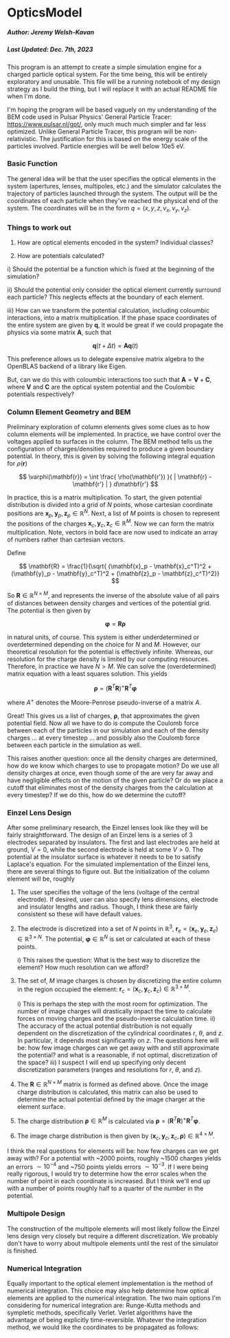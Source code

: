 # OpticsModel
##### Author: Jeremy Welsh-Kavan
##### Last Updated: Dec. 7th, 2023

This program is an attempt to create a simple simulation engine for a charged particle optical system. For the time being, this will be entirely exploratory and unusable. This file will be a running notebook of my design strategy as I build the thing, but I will replace it with an actual README file when I'm done. 

I'm hoping the program will be based vaguely on my understanding of the BEM code used in Pulsar Physics' General Particle Tracer: https://www.pulsar.nl/gpt/, only much much much simpler and far less optimized. Unlike General Particle Tracer, this program will be non-relativistic. The justification for this is based on the energy scale of the particles involved. Particle energies will be well below $10\text{e}5$ eV. 

### Basic Function

The general idea will be that the user specifies the optical elements in the system (apertures, lenses, multipoles, etc.) and the simulator calculates the trajectory of particles launched through the system. The output will be the coordinates of each particle when they've reached the physical end of the system. The coordinates will be in the form $q = (x,y,z,v_x,v_y,v_z)$.

### Things to work out

1. How are optical elements encoded in the system? Individual classes?

2. How are potentials calculated?

i) Should the potential be a function which is fixed at the beginning of the simulation?

ii) Should the potential only consider the optical element currently surround each particle? This neglects effects at the boundary of each element.

iii) How can we transform the potential calculation, including coloumbic interactions, into a matrix multiplication. If the phase space coordinates of the entire system are given by $\mathbf{q}$, it would be great if we could propagate the physics via some matrix $\mathbf{A}$, such that

$$
\mathbf{q}(t + \Delta t) = \mathbf{A} \mathbf{q}(t)
$$

This preference allows us to delegate expensive matrix algebra to the OpenBLAS backend of a library like Eigen.

But, can we do this with coloumbic interactions too such that $\mathbf{A} = \mathbf{V} + \mathbf{C}$, where $\mathbf{V}$ and $\mathbf{C}$ are the optical system potential and the Coulombic potentials respectively?

### Column Element Geometry and BEM

Preliminary exploration of column elements gives some clues as to how column elements will be implemented. In practice, we have control over the voltages applied to surfaces in the column. The BEM method tells us the configuration of charges/densities required to produce a given boundary potential. In theory, this is given by solving the following integral equation for $\rho(\mathbf{r})$

$$
\varphi(\mathbf{r}) = \int \frac{ \rho(\mathbf{r'}) }{ | \mathbf{r} - \mathbf{r'} | } d\mathbf{r'}
$$

In practice, this is a matrix multiplication. To start, the given potential distribution is divided into a grid of $N$ points, whose cartesian coordinate positions are $\mathbf{x}_p, \mathbf{y}_p, \mathbf{z}_p \in \mathbb{R}^N$. Next, a list of $M$ points is chosen to represent the positions of the charges $\mathbf{x}_c, \mathbf{y}_c, \mathbf{z}_c \in \mathbb{R}^M$. Now we can form the matrix multiplication. Note, vectors in bold face are now used to indicate an array of numbers rather than cartesian vectors.

Define

$$
\mathbf{R} = \frac{1}{\sqrt{ (\mathbf{x}_p - \mathbf{x}_c^T)^2 + (\mathbf{y}_p - \mathbf{y}_c^T)^2 + (\mathbf{z}_p - \mathbf{z}_c^T)^2}}
$$ 

So $\mathbf{R} \in \mathbb{R}^{N \times M}$, and represents the inverse of the absolute value of all pairs of distances between density charges and vertices of the potential grid. The potential is then given by

$$
\mathbf{\varphi} = \mathbf{R} \mathbf{\rho}
$$

in natural units, of course. This system is either underdetermined or overdetermined depending on the choice for $N$ and $M$. However, our theoretical resolution for the potential is effectively infinite. Whereas, our resolution for the charge density is limited by our computing resources. Therefore, in practice we have $N > M$. We can solve the (overdetermined) matrix equation with a least squares solution. This yields

$$
\mathbf{\rho} = (\mathbf{R}^T\mathbf{R})^{+}\mathbf{R}^T\mathbf{\varphi}
$$

where $A^{+}$ denotes the Moore-Penrose pseudo-inverse of a matrix $A$.

Great! This gives us a list of charges, $\mathbf{\rho}$, that approximates the given potential field. Now all we have to do is compute the Coulomb force between each of the particles in our simulation and each of the density charges ... at every timestep ... and possibly also the Coulomb force between each particle in the simulation as well. 

This raises another question: once all the density charges are determined, how do we know which charges to use to propagate motion? Do we use all density charges at once, even though some of the are very far away and have negligible effects on the motion of the given particle? Or do we place a cutoff that eliminates most of the density charges from the calculation at every timestep? If we do this, how do we determine the cutoff?

### Einzel Lens Design

After some preliminary research, the Einzel lenses look like they will be fairly straightforward. The design of an Einzel lens is a series of 3 electrodes separated by insulators. The first and last electrodes are held at ground, $V=0$, while the second electrode is held at some $V>0$. The potential at the insulator surface is whatever it needs to be to satisfy Laplace's equation. For the simulated implementation of the Einzel lens, there are several things to figure out. But the initialization of the column element will be, roughly

1) The user specifies the voltage of the lens (voltage of the central electrode). If desired, user can also specify lens dimensions, electrode and insulator lengths and radius. Though, I think these are fairly consistent so these will have default values.

2) The electrode is discretized into a set of $N$ points in $\mathbb{R}^3$, $\mathbf{r}_e = (\mathbf{x}_e, \mathbf{y}_e, \mathbf{z}_e) \in \mathbb{R}^{3 \times N}$. The potential, $\mathbf{\varphi} \in \mathbb{R}^N$ is set or calculated at each of these points.

	i) This raises the question: What is the best way to discretize the element? How much resolution can we afford?

3) The set of, $M$ image charges is chosen by discretizing the entire column in the region occupied the element: $\mathbf{r}_c = (\mathbf{x}_c, \mathbf{y}_c, \mathbf{z}_c) \in \mathbb{R}^{3 \times M}$.

	i) This is perhaps the step with the most room for optimization. The number of image charges will drastically impact the time to calculate forces on moving charges and the pseudo-inverse calculation time.
	ii) The accuracy of the actual potential distribution is not equally dependent on the discretization of the cylindrical coordinates $r$, $\theta$, and $z$. In particular, it depends most significantly on $z$. The questions here will be: how few image charges can we get away with and still approximate the potential? and what is a reasonable, if not optimal, discretization of the space?
	iii) I suspect I will end up specifying only decent discretization parameters (ranges and resolutions for $r$, $\theta$, and $z$).

4) The $\mathbf{R} \in \mathbb{R}^{N\times M}$ matrix is formed as defined above. Once the image charge distribution is calculated, this matrix can also be used to determine the actual potential defined by the image charger at the element surface.

5) The charge distribution $\mathbf{\rho} \in \mathbb{R}^M$ is calculated via $\mathbf{\rho} = (\mathbf{R}^T\mathbf{R})^{+}\mathbf{R}^T\mathbf{\varphi}$.

6) The image charge distribution is then given by $(\mathbf{x}_c, \mathbf{y}_c, \mathbf{z}_c, \mathbf{\rho}) \in \mathbb{R}^{4 \times M}$.

I think the real questions for elements will be: how few charges can we get away with? For a potential with ~2000 points, roughly ~1500 charges yields an errors $\sim 10^{-4}$ and ~750 points yields errors $\sim 10^{-3}$. If I were being really rigorous, I would try to determine how the error scales when the number of point in each coordinate is increased. But I think we'll end up with a number of points roughly half to a quarter of the number in the potential. 


### Multipole Design

The construction of the multipole elements will most likely follow the Einzel lens design very closely but require a different discretization. We probably don't have to worry about multipole elements until the rest of the simulator is finished.

### Numerical Integration

Equally important to the optical element implementation is the method of numerical integration. This choice may also help determine how optical elements are applied to the numerical integration. The two main options I'm considering for numerical integration are: Runge-Kutta methods and sympletic methods, specifically Verlet. Verlet algorithms have the advantage of being explicitly time-reversible. Whatever the integration method, we would like the coordinates to be propagated as follows: 













